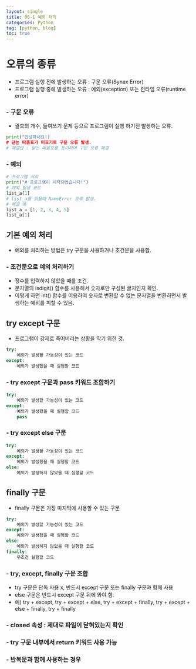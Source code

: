 ```yaml
---
layout: single
title: 06-1 예외 처리
categories: Python
tag: [python, blog]
toc: true
---
```


# 오류의 종류
- 프로그램 실행 전에 발생하는 오류 : 구문 오류(Synax Error)
- 프로그램 실행 중에 발생하는 오류 : 예외(exception) 또는 런타임 오류(runtime error)

### - 구문 오류
- 괄호의 개수, 들여쓰기 문제 등으로 프로그램이 실행 하기전 발생하는 오류.

```python
print("안녕하세요!) 
# 닫는 따옴표가 미표기로 구문 오류 발생.
# 해결법 : 닫는 따옴표를 표기하여 구문 오류 해결
```

### - 예외

```python
# 프로그램 시작
print("# 프로그램이 시작되었습니다!")
# 예외 발생 코드
list_a[1]
# list_a를 읽을때 NameError 오류 발생.
# 해결 예
list_a = [1, 2, 3, 4, 5]
list_a[1]
```

## 기본 예외 처리
- 예외를 처리하는 방법은 try 구문을 사용하거나 조건문을 사용함.

### - 조건문으로 예외 처리하기
- 정수를 입력하지 않았을 때를 조건.
- 문자열의 isdigit() 함수를 사용해서 숫자로만 구성된 글자인지 확인.
- 이렇게 하면 int() 함수를 이용하여 숫자로 변환할 수 없는 문자열을 변환하면서 발생하는 예외를 피할 수 있음.

## try except 구문
- 프로그램이 강제로 죽어버리는 상황을 막기 위한 것.

```python
try:
	예외가 발생할 가능성이 있는 코드
except:
	예외가 발생했을 때 실행할 코드
```

### - try except 구문과 pass 키워드 조합하기

```python
try:
	예외가 발생할 가능성이 있는 코드
except:
	예외가 발생했을 때 실행할 코드
	pass
```

### - try except else 구문

```python
try:
	예외가 발생할 가능성이 있는 코드
except:
	예외가 발생했을 때 실행할 코드
else:
	예외가 발생하지 않았을 때 실행할 코드
```

## finally 구문
- finally 구문은 가장 마지막에 사용할 수 있는 구문

```python
try:
	예외가 발생할 가능성이 있는 코드
except:
	예외가 발생했을 때 실행할 코드
else:
	예외가 발생하지 않았을 때 실행할 코드
finally:
	무조건 실행할 코드
```

### - try, except, finally 구문 조합
- try 구문은 단독 사용 x, 반드시 except 구문 또는 finally 구문과 함께 사용
- else 구문은 반드시 except 구문 뒤에 와야 함.
- 예) try + except, try + except + else, try + except + finally, try + except + else + finally, try + finally 

### - closed 속성 : 제대로 파일이 닫혀있는지 확인

### - try 구문 내부에서 return 키워드 사용 가능

### - 반복문과 함께 사용하는 경우
